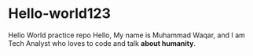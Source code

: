 # Hello-world123
Hello World practice repo
Hello, My name is Muhammad Waqar, and I am Tech Analyst who loves to code and talk **about humanity**. 
